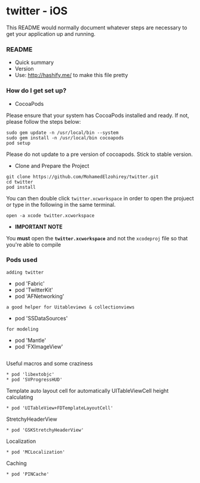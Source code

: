 
# twitter - iOS #

This README would normally document whatever steps are necessary to get your application up and running.

### README ###

* Quick summary
* Version
* Use: http://hashify.me/ to make this file pretty

### How do I get set up? ###

* CocoaPods

Please ensure that your system has CocoaPods installed and ready. If not, please follow the steps below:

```
sudo gem update -n /usr/local/bin --system 
sudo gem install -n /usr/local/bin cocoapods 
pod setup
```

Please do not update to a pre version of cocoapods. Stick to stable version.

* Clone and Prepare the Project

```
git clone https://github.com/MohamedElzohirey/twitter.git
cd twitter
pod install
```

You can then double click `twitter.xcworkspace` in order to open the projuect or type in the following in the same terminal.

```
open -a xcode twitter.xcworkspace
```

* **IMPORTANT NOTE**

You **must** open the **`twitter.xcworkspace`** and not the `xcodeproj` file so that you're able to compile

### Pods used ###
```
adding twitter
```
* pod 'Fabric'
*  pod 'TwitterKit'
* pod 'AFNetworking'
 ```
a good helper for Uitableviews & collectionviews
```
* pod 'SSDataSources'
 ```
for modeling
```
* pod 'Mantle'
* pod 'FXImageView'
  ```
 Useful macros and some craziness
```
* pod 'libextobjc'      
* pod 'SVProgressHUD'
  ```
Template auto layout cell for automatically UITableViewCell height calculating
```
* pod 'UITableView+FDTemplateLayoutCell'
  ```
StretchyHeaderView
```
* pod 'GSKStretchyHeaderView'
  ```
Localization
```
* pod 'MCLocalization'
  ```
Caching
```
* pod 'PINCache'

